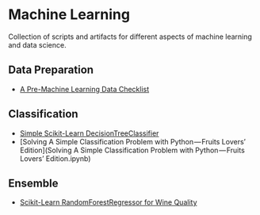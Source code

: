 # Machine Learning
Collection of scripts and artifacts for different aspects of machine learning and data science.

## Data Preparation
- [A Pre-Machine Learning Data Checklist](data-preparation/a-pre-ml-checklist.md)

## Classification
- [Simple Scikit-Learn DecisionTreeClassifier](classification/simple-sklearn-decision-tree-classifier.py)
- [Solving A Simple Classification Problem with Python — Fruits Lovers’ Edition](Solving A Simple Classification Problem with Python — Fruits Lovers’ Edition.ipynb)

## Ensemble
- [Scikit-Learn RandomForestRegressor for Wine Quality](ensemble/sklearn-random-forest-regressor-wine-quality.py)

